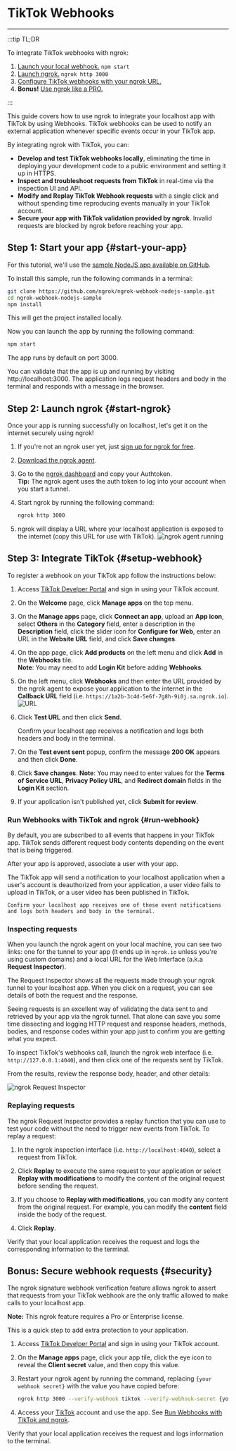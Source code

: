 # TikTok Webhooks
------------

:::tip TL;DR

To integrate TikTok webhooks with ngrok:
1. [Launch your local webhook.](#start-your-app) `npm start`
1. [Launch ngrok.](#start-ngrok) `ngrok http 3000`
1. [Configure TikTok webhooks with your ngrok URL.](#setup-webhook)
1. **Bonus!** [Use ngrok like a PRO.](#security)

:::


This guide covers how to use ngrok to integrate your localhost app with TikTok by using Webhooks.
TikTok webhooks can be used to notify an external application whenever specific events occur in your TikTok app. 

By integrating ngrok with TikTok, you can:

- **Develop and test TikTok webhooks locally**, eliminating the time in deploying your development code to a public environment and setting it up in HTTPS.
- **Inspect and troubleshoot requests from TikTok** in real-time via the inspection UI and API.
- **Modify and Replay TikTok Webhook requests** with a single click and without spending time reproducing events manually in your TikTok account.
- **Secure your app with TikTok validation provided by ngrok**. Invalid requests are blocked by ngrok before reaching your app.


## **Step 1**: Start your app {#start-your-app}

For this tutorial, we'll use the [sample NodeJS app available on GitHub](https://github.com/ngrok/ngrok-webhook-nodejs-sample). 

To install this sample, run the following commands in a terminal:

```bash
git clone https://github.com/ngrok/ngrok-webhook-nodejs-sample.git
cd ngrok-webhook-nodejs-sample
npm install
```

This will get the project installed locally.

Now you can launch the app by running the following command: 

```bash
npm start
```

The app runs by default on port 3000. 

You can validate that the app is up and running by visiting http://localhost:3000. The application logs request headers and body in the terminal and responds with a message in the browser.


## **Step 2**: Launch ngrok {#start-ngrok}

Once your app is running successfully on localhost, let's get it on the internet securely using ngrok! 

1. If you're not an ngrok user yet, just [sign up for ngrok for free](https://ngrok.com/signup).

1. [Download the ngrok agent](https://ngrok.com/download).

1. Go to the [ngrok dashboard](https://dashboard.ngrok.com) and copy your Authtoken. <br />
    **Tip:** The ngrok agent uses the auth token to log into your account when you start a tunnel.
    
1. Start ngrok by running the following command:
    ```bash
    ngrok http 3000
    ```

1. ngrok will display a URL where your localhost application is exposed to the internet (copy this URL for use with TikTok).
    ![ngrok agent running](/img/integrations/launch_ngrok_tunnel.png)


## **Step 3**: Integrate TikTok {#setup-webhook}

To register a webhook on your TikTok app follow the instructions below:

1. Access [TikTok Develper Portal](https://developers.tiktok.com/) and sign in using your TikTok account.

1. On the **Welcome** page, click **Manage apps** on the top menu.

1. On the **Manage apps** page, click **Connect an app**, upload an **App icon**, select **Others** in the **Category** field, enter a description in the **Description** field, click the slider icon for **Configure for Web**, enter an URL in the **Website URL** field, and click **Save changes**.

1. On the app page, click **Add products** on the left menu and click **Add** in the **Webhooks** tile.<br />
    **Note**: You may need to add **Login Kit** before adding **Webhooks**.

1. On the left menu, click **Webhooks** and then enter the URL provided by the ngrok agent to expose your application to the internet in the **Callback URL** field (i.e. `https://1a2b-3c4d-5e6f-7g8h-9i0j.sa.ngrok.io`).
    ![URL](img/ngrok_url_configuration_tiktok.png)

1. Click **Test URL** and then click **Send**.

    Confirm your localhost app receives a notification and logs both headers and body in the terminal.

1. On the **Test event sent** popup, confirm the message **200 OK** appears and then click **Done**.

1. Click **Save changes**.
    **Note**: You may need to enter values for the **Terms of Service URL**, **Privacy Policy URL**, and **Redirect domain** fields in the **Login Kit** section.

1. If your application isn't published yet, click **Submit for review**.


### Run Webhooks with TikTok and ngrok {#run-webhook}

By default, you are subscribed to all events that happens in your TikTok app.
TikTok sends different request body contents depending on the event that is being triggered.

After your app is approved, associate a user with your app. 

The TikTok app will send a notification to your localhost application when a user's account is deauthorized from your application, a user video fails to upload in TikTok, or a user video has been published in TikTok.

    Confirm your localhost app receives one of these event notifications and logs both headers and body in the terminal.


### Inspecting requests

When you launch the ngrok agent on your local machine, you can see two links: one for the tunnel to your app (it ends up in `ngrok.io` unless you're using custom domains) and a local URL for the Web Interface (a.k.a **Request Inspector**).

The Request Inspector shows all the requests made through your ngrok tunnel to your localhost app. When you click on a request, you can see details of both the request and the response.

Seeing requests is an excellent way of validating the data sent to and retrieved by your app via the ngrok tunnel. That alone can save you some time dissecting and logging HTTP request and response headers, methods, bodies, and response codes within your app just to confirm you are getting what you expect.

To inspect TikTok's webhooks call, launch the ngrok web interface (i.e. `http://127.0.0.1:4040`), and then click one of the requests sent by TikTok.

From the results, review the response body, header, and other details:

![ngrok Request Inspector](img/ngrok_introspection_tiktok_webhooks.png)


### Replaying requests

The ngrok Request Inspector provides a replay function that you can use to test your code without the need to trigger new events from TikTok. To replay a request:

1. In the ngrok inspection interface (i.e. `http://localhost:4040`), select a request from TikTok.

1. Click **Replay** to execute the same request to your application or select **Replay with modifications** to modify the content of the original request before sending the request.

1. If you choose to **Replay with modifications**, you can modify any content from the original request. For example, you can modify the **content** field inside the body of the request.

1. Click **Replay**.

Verify that your local application receives the request and logs the corresponding information to the terminal.


## **Bonus**: Secure webhook requests {#security}

The ngrok signature webhook verification feature allows ngrok to assert that requests from your TikTok webhook are the only traffic allowed to make calls to your localhost app.

**Note:** This ngrok feature requires a Pro or Enterprise license.

This is a quick step to add extra protection to your application.

1. Access [TikTok Develper Portal](https://developers.tiktok.com/) and sign in using your TikTok account.

1. On the **Manage apps** page, click your app tile, click the eye icon to reveal the **Client secret** value, and then copy this value.

1. Restart your ngrok agent by running the command, replacing `{your webhook secret}` with the value you have copied before:
    ```bash
    ngrok http 3000 --verify-webhook tiktok --verify-webhook-secret {your webhook secret}
    ```

1. Access your [TikTok](https://www.tiktok.com/) account and use the app. See [Run Webhooks with TikTok and ngrok](#run-webhook).

Verify that your local application receives the request and logs information to the terminal.
